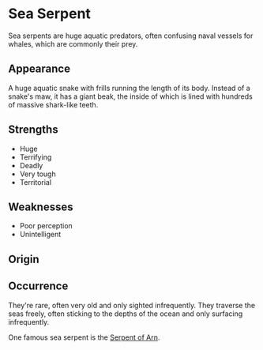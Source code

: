 # Sea Serpent
Sea serpents are huge aquatic predators, often confusing naval vessels for whales, which are commonly their prey. 

## Appearance
A huge aquatic snake with frills running the length of its body. Instead of a snake's maw, it has a giant beak, the inside of which is lined with hundreds of massive shark-like teeth. 

## Strengths
* Huge
* Terrifying
* Deadly
* Very tough
* Territorial

## Weaknesses
* Poor perception
* Unintelligent

## Origin


## Occurrence
They're rare, often very old and only sighted infrequently. They traverse the seas freely, often sticking to the depths of the ocean and only surfacing infrequently. 

One famous sea serpent is the [Serpent of Arn](../../religions/serpent-worship). 